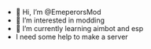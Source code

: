 - 👋 Hi, I’m @EmeperorsMod
- 👀 I’m interested in modding
- 🌱 I’m currently learning aimbot and esp 
- I need some help to make a server


<!---
EmeperorsMod/EmeperorsMod is a ✨ special ✨ repository because its `README.md` (this file) appears on your GitHub profile.
You can click the Preview link to take a look at your changes.
--->
